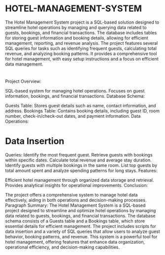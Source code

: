 # HOTEL-MANAGEMENT-SYSTEM
The Hotel Management System project is a SQL-based solution designed to streamline hotel operations by managing and querying data related to guests, bookings, and financial transactions. The database includes tables for storing guest information and booking details, allowing for efficient management, reporting, and revenue analysis. The project features several SQL queries for tasks such as identifying frequent guests, calculating total revenue, and analyzing booking patterns. It provides a comprehensive tool for hotel management, with easy setup instructions and a focus on efficient data management.

# 
Project Overview:

SQL-based system for managing hotel operations.
Focuses on guest information, bookings, and financial transactions.
Database Schema:

Guests Table: Stores guest details such as name, contact information, and address.
Bookings Table: Contains booking details, including guest ID, room number, check-in/check-out dates, and payment information.
Data Operations:

# Data Insertion
Queries:
Identify the most frequent guest.
Retrieve guests with bookings within specific dates.
Calculate total revenue and average stay duration.
Identify guests with multiple bookings in the same room.
List top guests by total amount spent and analyze spending patterns for long stays.
Features:

Efficient hotel management through organized data storage and retrieval.
Provides analytical insights for operational improvements.
Conclusion:

The project offers a comprehensive system to manage hotel data effectively, aiding in both operations and decision-making processes.
Paragraph Summary:
The Hotel Management System is a SQL-based project designed to streamline and optimize hotel operations by managing data related to guests, bookings, and financial transactions. The database schema consists of a Guests table and a Bookings table, which store essential details for efficient management. The project includes scripts for data insertion and a variety of SQL queries that allow users to analyze guest behavior, booking patterns, and revenue. This system is a powerful tool for hotel management, offering features that enhance data organization, operational efficiency, and decision-making capabilities.
